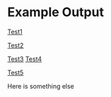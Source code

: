<style>
	table {
		border: 1px solid #000;
		margin-bottom: 16px;
	}
	tr {
		border: 1px solid #00ff00;
	}
	td {
		border: 1px solid #ff0000;
	}
</style>

# Example Output

[Test1](./package/tests/fixtures/example.csv)

[Test2](./package/tests/fixtures/example.csv)

[Test3](./package/tests/fixtures/example.csv)
[Test4](./package/tests/fixtures/example.csv)

[Test5](./package/tests/fixtures/example2.csv)

Here is something else